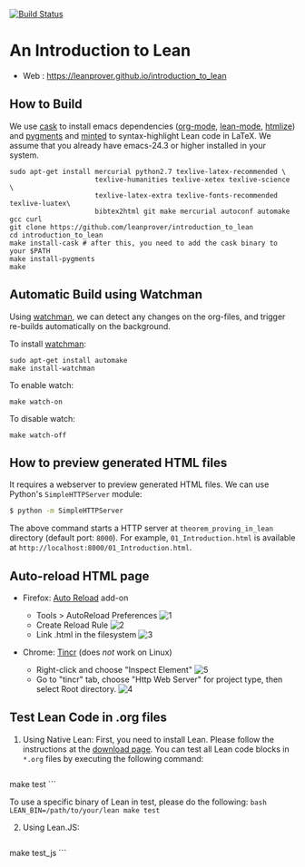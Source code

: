 [![Build Status](https://travis-ci.org/leanprover/introduction_to_lean.svg?branch=master)](https://travis-ci.org/leanprover/introduction_to_lean)

An Introduction to Lean
=============

 - Web : https://leanprover.github.io/introduction_to_lean

How to Build
------------

We use [cask][cask] to install emacs dependencies ([org-mode][org-mode], [lean-mode][lean-mode], [htmlize][htmlize]) and [pygments][pygments] and [minted][minted] to syntax-highlight Lean code in LaTeX. We assume that you already have emacs-24.3 or higher installed in your system.

```
sudo apt-get install mercurial python2.7 texlive-latex-recommended \
                     texlive-humanities texlive-xetex texlive-science \
                     texlive-latex-extra texlive-fonts-recommended texlive-luatex\
                     bibtex2html git make mercurial autoconf automake gcc curl
git clone https://github.com/leanprover/introduction_to_lean
cd introduction_to_lean
make install-cask # after this, you need to add the cask binary to your $PATH
make install-pygments
make
```

[cask]: https://github.com/cask/cask
[org-mode]: http://orgmode.org/
[lean-mode]: https://github.com/leanprover/lean/tree/master/src/emacs
[htmlize]: https://github.com/emacsmirror/htmlize
[pygments]: http://pygments.org/
[minted]: https://github.com/gpoore/minted


Automatic Build using Watchman
------------------------------

Using [watchman][watchman], we can detect any changes on the
org-files, and trigger re-builds automatically on the background.

To install [watchman][watchman]:

```
sudo apt-get install automake
make install-watchman
```

To enable watch:

```
make watch-on
```

To disable watch:

```
make watch-off
```

[watchman]: https://github.com/facebook/watchman


How to preview generated HTML files
-----------------------------------

It requires a webserver to preview generated HTML files. We can use Python's `SimpleHTTPServer` module:

```bash
$ python -m SimpleHTTPServer
```

The above command starts a HTTP server at `theorem_proving_in_lean` directory (default port: `8000`). For example, `01_Introduction.html` is available at `http://localhost:8000/01_Introduction.html`.


Auto-reload HTML page
---------------------

 - Firefox: [Auto Reload][firefox-auto-reload] add-on
   - Tools > AutoReload Preferences
![1](https://cloud.githubusercontent.com/assets/403281/4966611/b211cda0-67d5-11e4-876e-a705f3326ac0.png)
   - Create Reload Rule
![2](https://cloud.githubusercontent.com/assets/403281/4966612/b3bdac00-67d5-11e4-83c9-118a4af8b0ea.png)
   - Link .html in the filesystem
![3](https://cloud.githubusercontent.com/assets/403281/4966613/b6461110-67d5-11e4-9d62-93c1e2a8f0da.png)

 - Chrome: [Tincr][google-tincr] (does *not* work on Linux)
   - Right-click and choose "Inspect Element"
![5](https://cloud.githubusercontent.com/assets/403281/5134646/03701bf0-70de-11e4-801f-65f307d30e69.png)
   - Go to "tincr" tab, choose "Http Web Server" for project type, then select Root directory.
![4](https://cloud.githubusercontent.com/assets/403281/5134645/036c6bfe-70de-11e4-86af-c21ec79a4471.png)

[firefox-auto-reload]: https://addons.mozilla.org/en-US/firefox/addon/auto-reload
[google-tincr]: http://tin.cr


Test Lean Code in .org files
----------------------------

 1. Using Native Lean: First, you need to install Lean. Please follow the instructions at the [download page](http://leanprover.github.io/download/). You can test all Lean code blocks in `*.org` files by executing the following command:

    ```bash
make test
    ```

 To use a specific binary of Lean in test, please do the following:
    ```bash
LEAN_BIN=/path/to/your/lean make test
    ```

 2. Using Lean.JS:

    ```bash
make test_js
    ```
